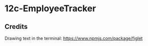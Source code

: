 # 12c-EmployeeTracker









## Credits 

Drawing text in the terminal:
https://www.npmjs.com/package/figlet

